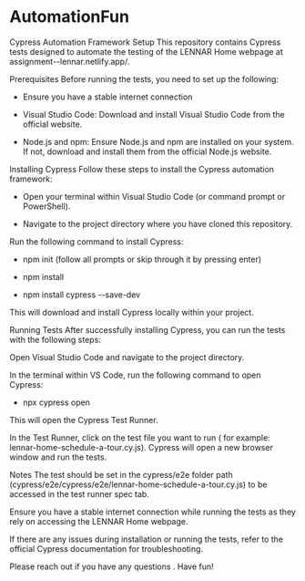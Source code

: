 # AutomationFun

Cypress Automation Framework Setup
This repository contains Cypress tests designed to automate the testing of the LENNAR Home webpage at assignment--lennar.netlify.app/.

Prerequisites
Before running the tests, you need to set up the following:

- Ensure you have a stable internet connection 

- Visual Studio Code: Download and install Visual Studio Code from the official website.

- Node.js and npm: Ensure Node.js and npm are installed on your system. If not, download and install them from the official Node.js website.


Installing Cypress
Follow these steps to install the Cypress automation framework:

- Open your terminal within Visual Studio Code (or command prompt or PowerShell).

- Navigate to the project directory where you have cloned this repository.

Run the following command to install Cypress:

- npm init (follow all prompts or skip through it by pressing enter)

- npm install
   
- npm install cypress --save-dev

This will download and install Cypress locally within your project.

Running Tests
After successfully installing Cypress, you can run the tests with the following steps:

Open Visual Studio Code and navigate to the project directory.

In the terminal within VS Code, run the following command to open Cypress:

- npx cypress open

This will open the Cypress Test Runner.

In the Test Runner, click on the test file you want to run ( for example: lennar-home-schedule-a-tour.cy.js). Cypress will open a new browser window and run the tests.

Notes
The test should be set in the cypress/e2e folder path (cypress/e2e/cypress/e2e/lennar-home-schedule-a-tour.cy.js) to be accessed in the test runner spec tab.

Ensure you have a stable internet connection while running the tests as they rely on accessing the LENNAR Home webpage.

If there are any issues during installation or running the tests, refer to the official Cypress documentation for troubleshooting.

Please reach out if you have any questions . Have fun!
